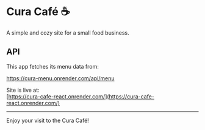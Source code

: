 
# Cura Café ☕

A simple and cozy site for a small food business.


## API

This app fetches its menu data from:

https://cura-menu.onrender.com/api/menu


Site is live at:  
[https://cura-cafe-react.onrender.com/](https://cura-cafe-react.onrender.com/)

---

Enjoy your visit to the Cura Café!